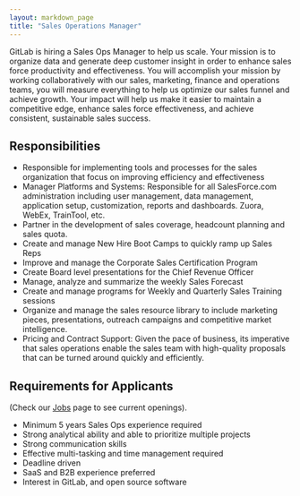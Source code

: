 ```yaml
---
layout: markdown_page
title: "Sales Operations Manager"
---
```



GitLab is hiring a Sales Ops Manager to help us scale. Your mission is to organize data and generate deep customer insight in order to enhance sales force productivity and effectiveness.
You will accomplish your mission by working collaboratively with our sales, marketing, finance and operations teams, you will measure everything to help us optimize our sales funnel and achieve growth.
Your impact will help us make it easier to maintain a competitive edge, enhance sales force effectiveness, and achieve consistent, sustainable sales success.

## Responsibilities

* Responsible for implementing tools and processes for the sales organization that focus on improving efficiency and effectiveness
* Manager Platforms and Systems: Responsible for all SalesForce.com administration including user management, data management, application setup, customization, reports and dashboards. Zuora, WebEx, TrainTool, etc.
* Partner in the development of sales coverage, headcount planning and sales quota.
* Create and manage New Hire Boot Camps to quickly ramp up Sales Reps
* Improve and manage the Corporate Sales Certification Program
* Create Board level presentations for the Chief Revenue Officer
* Manage, analyze and summarize the weekly Sales Forecast
* Create and manage programs for Weekly and Quarterly Sales Training sessions
* Organize and manage the sales resource library to include marketing pieces, presentations, outreach campaigns and competitive market intelligence.
* Pricing and Contract Support: Given the pace of business, its imperative that sales operations enable the sales team with high-quality proposals that can be turned around quickly and efficiently.


## Requirements for Applicants
(Check our [Jobs](https://about.gitlab.com/jobs/) page to see current openings).

* Minimum 5 years Sales Ops experience required
* Strong analytical ability and able to prioritize multiple projects
* Strong communication skills
* Effective multi-tasking and time management required
* Deadline driven
* SaaS and B2B experience preferred
* Interest in GitLab, and open source software
